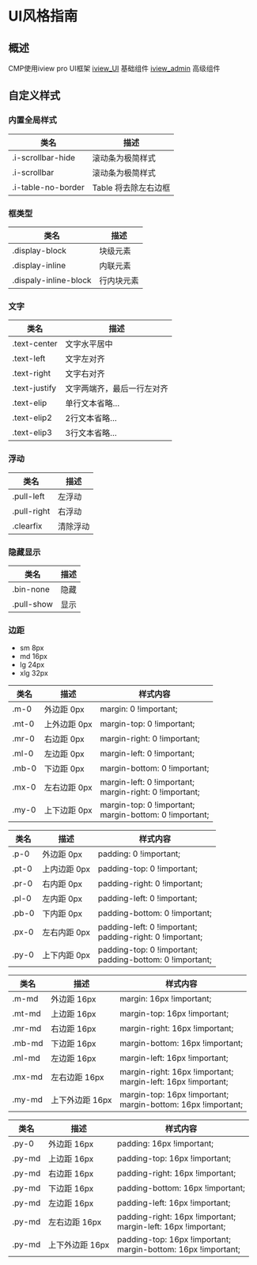 # UI风格指南

## 概述
CMP使用iview pro UI框架 
 [iview_UI](https://www.iviewui.com/docs/introduce)  基础组件
 [iview_admin](https://docs.bingosoft.net/bingo/components/#/adminpro/introduce) 高级组件


## 自定义样式


### 内置全局样式

| 类名 | 描述 |
| ------ | ------ |
| .i-scrollbar-hide | 滚动条为极简样式 | 
| .i-scrollbar | 滚动条为极简样式 | 
| .i-table-no-border | Table 将去除左右边框 | 
 

 ### 框类型

| 类名 | 描述 |
| ------ | ------ |
| .display-block |	块级元素
| .display-inline	 | 内联元素
| .dispaly-inline-block	| 行内块元素

### 文字

| 类名 | 描述 |
| ------ | ------ |
| .text-center |	文字水平居中| 
| .text-left	| 文字左对齐 |
| .text-right	| 文字右对齐 |
| .text-justify	| 文字两端齐，最后一行左对齐 |
| .text-elip	| 单行文本省略… |
| .text-elip2	| 2行文本省略… |
| .text-elip3	| 3行文本省略… |

### 浮动

| 类名 | 描述 |
| ------ | ------ |
| .pull-left | 左浮动 | 
| .pull-right | 右浮动 | 
| .clearfix | 清除浮动 | 


### 隐藏显示

| 类名 | 描述 |
| ------ | ------ |
| .bin-none | 隐藏 | 
| .pull-show | 显示 | 

### 边距

* sm 8px    
* md 16px  
* lg 24px 
* xlg 32px



| 类名 | 描述 | 样式内容 |
| ------ | ------ |------ |
| .m-0 | 外边距 0px | margin: 0 !important; | 
| .mt-0 | 上外边距 0px | margin-top: 0 !important; | 
| .mr-0 | 右边距 0px | margin-right: 0 !important; | 
| .ml-0 | 左边距 0px | margin-left: 0 !important; | 
| .mb-0 | 下边距 0px | margin-bottom: 0 !important; | 
| .mx-0 | 左右边距 0px | margin-left: 0 !important;<br> margin-right: 0 !important; | 
| .my-0 | 上下边距 0px | margin-top: 0 !important;<br> margin-bottom: 0 !important; | 

| 类名 | 描述 | 样式内容 |
| ------ | ------ |------ |
| .p-0 | 外边距 0px | padding: 0 !important; | 
| .pt-0 | 上内边距 0px | padding-top: 0 !important; | 
| .pr-0 | 右内距 0px | padding-right: 0 !important; | 
| .pl-0 | 左内距 0px | padding-left: 0 !important; | 
| .pb-0 | 下内距 0px | padding-bottom: 0 !important; | 
| .px-0 | 左右内距 0px | padding-left: 0 !important;<br> padding-right: 0 !important; | 
| .py-0 | 上下内距 0px | padding-top: 0 !important;<br> padding-bottom: 0 !important; | 

| 类名 | 描述 | 样式内容 |
| ------ | ------ |------ |
| .m-md  | 外边距 16px | margin: 16px !important; | 
| .mt-md | 上边距 16px | margin-top: 16px !important; | 
| .mr-md | 右边距 16px | margin-right: 16px !important; | 
| .mb-md | 下边距 16px | margin-bottom: 16px !important; | 
| .ml-md | 左边距 16px | margin-left: 16px !important; | 
| .mx-md | 左右边距 16px | margin-right: 16px !important;<br> margin-left: 16px !important;  | 
| .my-md | 上下外边距 16px | margin-top: 16px !important;<br> margin-bottom: 16px !important;  | 


| 类名 | 描述 | 样式内容 |
| ------ | ------ |------ |
| .py-0  | 外边距 16px | padding: 16px !important; | 
| .py-md | 上边距 16px | padding-top: 16px !important; | 
| .py-md | 右边距 16px | padding-right: 16px !important; | 
| .py-md | 下边距 16px | padding-bottom: 16px !important; | 
| .py-md | 左边距 16px | padding-left: 16px !important; | 
| .py-md | 左右边距 16px | padding-right: 16px !important;<br> margin-left: 16px !important;  | 
| .py-md | 上下外边距 16px | padding-top: 16px !important;<br> margin-bottom: 16px !important;  | 

